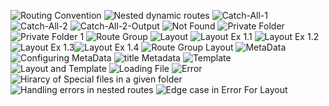 ![Routing Convention](image.png)
![Nested dynamic routes](image-1.png)
![Catch-All-1](image-2.png)
![Catch-All-2](image-3.png)
![Catch-All-2-Output](image-4.png)
![Not Found](image-5.png)
![Private Folder](image-6.png)![Private Folder 1](image-7.png)
![Route Group](image-8.png)
![Layout](image-9.png) ![Layout Ex 1.1](image-10.png) ![Layout Ex 1.2](image-11.png) ![Layout Ex 1.3](image-12.png)![Layout Ex 1.4](image-13.png)
![Route Group Layout](image-14.png)
![MetaData](image-15.png) ![Configuring MetaData](image-16.png)
![title Metadata](image-17.png)
![Template](image-18.png)
![Layout and Template](image-19.png)
![Loading File](image-20.png)
![Error](image-21.png)
![Hirarcy of Special files in a given folder](image-22.png)
![Handling errors in nested routes](image-23.png)
![Edge case in Error For Layout](image-24.png)
